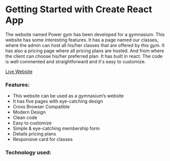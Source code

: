# Getting Started with Create React App

The website named Power gym has been developed for a gymnasium. This website has some interesting features. It has a page named our classes, where the admin can host all his/her classes that are offered by this gym. It has also a pricing page where all pricing plans are hosted. And from where the client can choose his/her preferred plan. It has built in react. The code is well commented and straightforward and it's easy to customize.

[Live Website](https://power-gym-rb.netlify.app/)

### Features:
* This website can be used as a gymnasium’s website
*	It has five pages with eye-catching design
*	Cross Browser Compatible
*	Modern Design
*	Clean code
*	Easy to customize
*	Simple & eye-catching membership form
*	Details pricing plans
*	Responsive card for classes

### Technology used:


